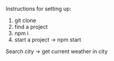 Instructions for setting up:

1. git clone 
2. find a project
3. npm i
4. start a project -> npm start 


Search city -> get current weather in city